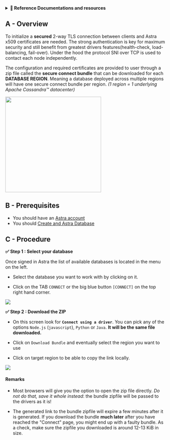 <details>
<summary><b> 📖 Reference Documentations and resources</b></summary>
<ol>
<li><a href="ttps://docs.datastax.com/en/astra/docs/obtaining-database-credentials.html"><b>📖  Astra Docs</b> - Download Cloud Secure Bundle</a>
<li><a href="https://www.youtube.com/watch?v=PNQM-Bsyibg&list=PL2g2h-wyI4SpWK1G3UaxXhzZc6aUFXbvL&index=7"><b>🎥 Youtube Video</b> - Walk through secure </a>
</ol>
</details>

## A - Overview

To initialize a **secured** 2-way TLS connection between clients and Astra x509 certificates are needed. The strong authentication is key for maximum security and still benefit from greatest drivers features(health-check, load-balancing, fail-over). Under the hood the protocol SNI over TCP is used to contact each node independently.

The configuration and required certificates are provided to user through a zip file called the **secure connect bundle** that can be downloaded for each **DATABASE REGION**. Meaning a database deployed across multiple regions will have one secure connect bundle per region. _(1 region = 1 underlying Apache Cassandra™ datacenter)_

<img src="../../../img/astra/secureconnectbundle-doc.png" height="300px" />

## B - Prerequisites

- You should have an [Astra account](http://astra.datastax.com/)
- You should [Create and Astra Database](/astra-create-instance)

## C - Procedure

**✅ Step 1 : Select your database**

Once signed in Astra the list of available databases is located in the menu on the left.

- Select the database you want to work with by clicking on it.

- Click on the TAB `CONNECT` or the big blue button `[CONNECT]` on the top right hand corner.

<img src="../../../img/astra/secureconnectbundle-db.png" />

**✅ Step 2 : Download the ZIP**

- On this screen look for **`Connect using a driver`**. You can pick any of the options `Node.js` (`javascript`), `Python` or `Java`. **It will be the same file downloaded.**

- Click on `Download Bundle` and eventually select the region you want to use

- Click on target region to be able to copy the link locally.

<img src="../../../img/astra/secureconnectbundle-regions.png" />

#### Remarks

- Most browsers will give you the option to open the zip file directly. _Do not do that, save it whole instead_: the bundle zipfile will be passed
  to the drivers as it is!

- The generated link to the bundle zipfile will expire a few minutes after it is generated. If you download the bundle **much later** after you have reached the "Connect" page,
  you might end up with a faulty bundle. As a check, make sure the zipfile you downloaded is around 12-13 KiB in size.
